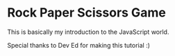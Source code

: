 # Rock Paper Scissors Game

<p>This is basically my introduction to the JavaScript world.<p>
<p>Special thanks to Dev Ed for making this tutorial :)<p>
